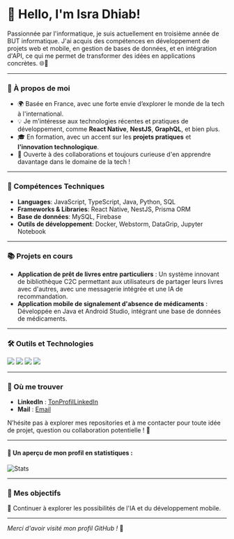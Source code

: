 # 👋 Hello, I'm Isra Dhiab!

Passionnée par l'informatique, je suis actuellement en troisième année de BUT informatique. J'ai acquis des compétences en développement de projets web et mobile, en gestion de bases de données, et en intégration d'API, ce qui me permet de transformer des idées en applications concrètes. 🌐📱

---

### 🚀 À propos de moi

- 🌍 Basée en France, avec une forte envie d’explorer le monde de la tech à l'international.
- 💡 Je m'intéresse aux technologies récentes et pratiques de développement, comme **React Native**, **NestJS**, **GraphQL**, et bien plus.
- 🎓 En formation, avec un accent sur les **projets pratiques** et **l'innovation technologique**.
- 🤝 Ouverte à des collaborations et toujours curieuse d'en apprendre davantage dans le domaine de la tech !

---

### 🔧 Compétences Techniques

- **Languages**: JavaScript, TypeScript, Java, Python, SQL
- **Frameworks & Libraries**: React Native, NestJS, Prisma ORM
- **Base de données**: MySQL, Firebase
- **Outils de développement**: Docker, Webstorm, DataGrip, Jupyter Notebook

---

### 📚 Projets en cours

- **Application de prêt de livres entre particuliers** : Un système innovant de bibliothèque C2C permettant aux utilisateurs de partager leurs livres avec d'autres, avec une messagerie intégrée et une IA de recommandation.
- **Application mobile de signalement d'absence de médicaments** : Développée en Java et Android Studio, intégrant une base de données de médicaments.

---

### 🛠️ Outils et Technologies

<p>
  <img src="https://img.shields.io/badge/Java-ED8B00?style=for-the-badge&logo=java&logoColor=white" />
  <img src="https://img.shields.io/badge/React_Native-20232A?style=for-the-badge&logo=react&logoColor=61DAFB" />
  <img src="https://img.shields.io/badge/NestJS-E0234E?style=for-the-badge&logo=nestjs&logoColor=white" />
  <img src="https://img.shields.io/badge/MySQL-4479A1?style=for-the-badge&logo=mysql&logoColor=white" />
</p>

---

### 💬 Où me trouver

- **LinkedIn** : [TonProfilLinkedIn](https://www.linkedin.com)
- **Mail** : [Email](mailto:tonemail@example.com)

N’hésite pas à explorer mes repositories et à me contacter pour toute idée de projet, question ou collaboration potentielle ! 🚀

---

#### 🌟 Un aperçu de mon profil en statistiques :

![Stats](https://github-readme-stats.vercel.app/api?username=TonNomUtilisateur&show_icons=true&theme=radical)

---

### 🎯 Mes objectifs

📌 Continuer à explorer les possibilités de l'IA et du développement mobile.

---

*Merci d'avoir visité mon profil GitHub !* 🙌
